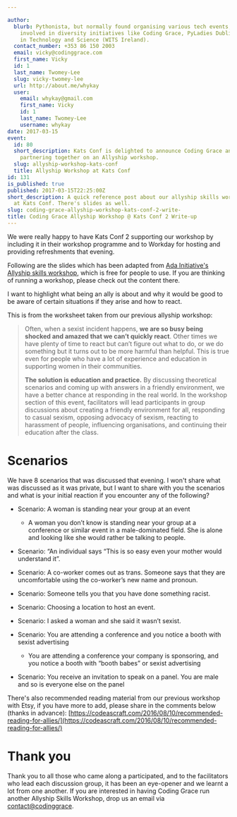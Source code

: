 ```yaml
---

author:
  blurb: Pythonista, but normally found organising various tech events, and now heavily
    involved in diversity initiatives like Coding Grace, PyLadies Dublin, and Women
    in Technology and Science (WITS Ireland).
  contact_number: +353 86 150 2003
  email: vicky@codinggrace.com
  first_name: Vicky
  id: 1
  last_name: Twomey-Lee
  slug: vicky-twomey-lee
  url: http://about.me/whykay
  user:
    email: whykay@gmail.com
    first_name: Vicky
    id: 1
    last_name: Twomey-Lee
    username: whykay
date: 2017-03-15
event:
  id: 80
  short_description: Kats Conf is delighted to announce Coding Grace and Workday are
    partnering together on an Allyship workshop.
  slug: allyship-workshop-kats-conf
  title: Allyship Workshop at Kats Conf
id: 131
is_published: true
published: 2017-03-15T22:25:00Z
short_description: A quick reference post about our allyship skills workshop material
  at Kats Conf. There's slides as well.
slug: coding-grace-allyship-workshop-kats-conf-2-write-
title: Coding Grace Allyship Workshop @ Kats Conf 2 Write-up
---
```


We were really happy to have Kats Conf 2 supporting our workshop by including it in their workshop programme and to Workday for hosting and providing refreshments that evening.

Following are the slides which has been adapted from [Ada Initiative's Allyship skills workshop](https://adainitiative.org/continue-our-work/workshops-and-training/), which is free for people to use. If you are thinking of running a workshop, please check out the content there.

<script async class="speakerdeck-embed" data-id="bd9c0883fd354b15a40766d4a8a2f5c6" data-ratio="1.77777777777778" src="//speakerdeck.com/assets/embed.js"></script>

I want to highlight what being an ally is about and why it would be good to be aware of certain situations if they arise and how to react.

This is from the worksheet taken from our previous allyship workshop:

> Often, when a sexist incident happens, **we are so busy being shocked and amazed that we can’t quickly react**. Other times we have plenty of time to react but can’t figure out what to do, or we do something but it turns out to be more harmful than helpful. This is true even for people who have a lot of experience and education in supporting women in their communities.
>
> **The solution is education and practice.** By discussing theoretical scenarios and coming up with answers in a friendly environment, we have a better chance at responding in the real world. In the workshop section of this event, facilitators will lead participants in group discussions about creating a friendly environment for all, responding to casual sexism, opposing advocacy of sexism, reacting to harassment of people, influencing organisations, and continuing their education after the class.


# Scenarios 
We have 8 scenarios that was discussed that evening. I won't share what was discussed as it was private, but I want to share with you the scenarios and what is your initial reaction if you encounter any of the following?

* Scenario: A woman is standing near your group at an event

	* A woman you don’t know is standing near your group at a conference or similar event in a male-dominated field. She is alone and looking like she would rather be talking to people. 

* Scenario: “An individual says “This is so easy even your mother would understand it”.
* Scenario: A co-worker comes out as trans. Someone says that they are uncomfortable using the co-worker’s new name and pronoun.
* Scenario: Someone tells you that you have done something racist.
* Scenario: Choosing a location to host an event.
* Scenario: I asked a woman and she said it wasn’t sexist.
* Scenario: You are attending a conference and you notice a booth with sexist advertising

	* You are attending a conference your company is sponsoring, and you notice a booth with
“booth babes” or sexist advertising

* Scenario: You receive an invitation to speak on a panel. You are male and so is everyone else on the panel

There's also recommended reading material from our previous workshop with Etsy, if you have more to add, please share in the comments below (thanks in advance): [https://codeascraft.com/2016/08/10/recommended-reading-for-allies/](https://codeascraft.com/2016/08/10/recommended-reading-for-allies/)

# Thank you
Thank you to all those who came along a participated, and to the facilitators who lead each discussion group, it has been an eye-opener and we learnt a lot from one another. If you are interested in having Coding Grace run another Allyship Skills Workshop, drop us an email via <a href="mailto:contact@codinggrace">contact@codinggrace</a>.